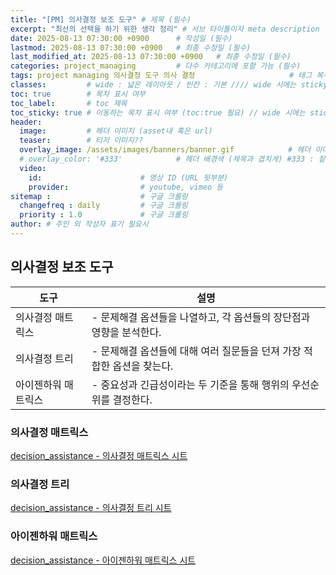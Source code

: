 ```yaml
---
title: "[PM] 의사결정 보조 도구" # 제목 (필수)
excerpt: "최선의 선택을 하기 위한 생각 정리" # 서브 타이틀이자 meta description (필수)
date: 2025-08-13 07:30:00 +0900      # 작성일 (필수)
lastmod: 2025-08-13 07:30:00 +0900   # 최종 수정일 (필수)
last_modified_at: 2025-08-13 07:30:00 +0900   # 최종 수정일 (필수)
categories: project_managing         # 다수 카테고리에 포함 가능 (필수)
tags: project managing 의사결정 도구 의사 결정                     # 태그 복수개 가능 (필수)
classes:         # wide : 넓은 레이아웃 / 빈칸 : 기본 //// wide 시에는 sticky toc 불가
toc: true        # 목차 표시 여부
toc_label:       # toc 제목
toc_sticky: true # 이동하는 목차 표시 여부 (toc:true 필요) // wide 시에는 sticky toc 불가
header: 
  image:         # 헤더 이미지 (asset내 혹은 url)
  teaser:        # 티저 이미지??
  overlay_image: /assets/images/banners/banner.gif            # 헤더 이미지 (제목과 겹치게)
  # overlay_color: '#333'            # 헤더 배경색 (제목과 겹치게) #333 : 짙은 회색 (필수)
  video:
    id:                      # 영상 ID (URL 뒷부분)
    provider:                # youtube, vimeo 등
sitemap :                    # 구글 크롤링
  changefreq : daily         # 구글 크롤링
  priority : 1.0             # 구글 크롤링
author: # 주인 외 작성자 표기 필요시
---
```

<!--postNo: 20250813_001-->

## 의사결정 보조 도구  

|도구|설명|
|---|---|
|의사결정 매트릭스|- 문제해결 옵션들을 나열하고, 각 옵션들의 장단점과 영향을 분석한다.|
|의사결정 트리|- 문제해결 옵션들에 대해 여러 질문들을 던져 가장 적합한 옵션을 찾는다.|
|아이젠하워 매트릭스|- 중요성과 긴급성이라는 두 기준을 통해 행위의 우선순위를 결정한다.|

### 의사결정 매트릭스  

[decision_assistance - 의사결정 매트릭스 시트](/assets/xlsx/decision_assistance.xlsx)  

### 의사결정 트리  

[decision_assistance - 의사결정 트리 시트](/assets/xlsx/decision_assistance.xlsx)  

### 아이젠하워 매트릭스  

[decision_assistance - 아이젠하워 매트릭스 시트](/assets/xlsx/decision_assistance.xlsx)  